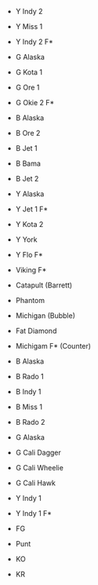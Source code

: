- Y Indy 2
- Y Miss 1
- Y Indy 2 F*
- G Alaska
- G Kota 1
- G Ore 1
- G Okie 2 F*
- B Alaska
- B Ore 2
- B Jet 1
- B Bama
- B Jet 2
- Y Alaska
- Y Jet 1 F*
- Y Kota 2
- Y York
- Y Flo F*
- Viking F*
- Catapult (Barrett)
- Phantom
- Michigan (Bubble)
- Fat Diamond
- Michigam F* (Counter)
- B Alaska
- B Rado 1
- B Indy 1
- B Miss 1
- B Rado 2
- G Alaska
- G Cali Dagger
- G Cali Wheelie
- G Cali Hawk
- Y Indy 1
- Y Indy 1 F*

- FG
- Punt
- KO
- KR